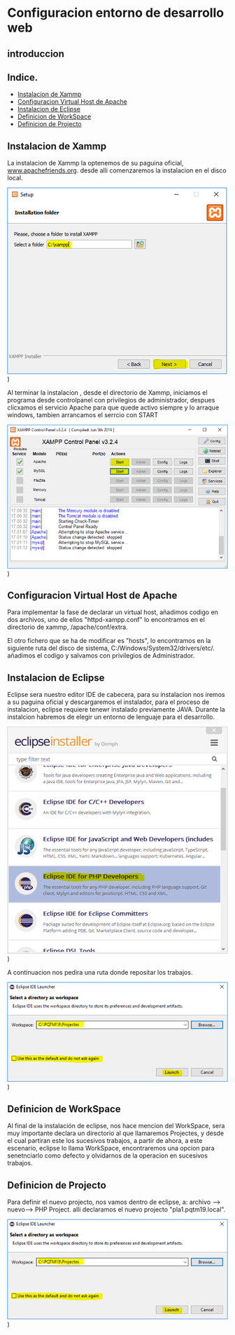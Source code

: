 # Configuracion entorno de desarrollo  web

## introduccion

## Indice.

- [Instalacion de Xammp](#instalacion-de-xammp)
- [Configuracion Virtual Host de Apache](#configuracion-virtual-host-de-apache)
- [Instalacion de Eclipse](#instalacion-de-eclipse)
- [Definicion de WorkSpace](#definicion-de-workspace)
- [Definicion de Projecto](#definicion-de-projecto)
 

## Instalacion de Xammp

La instalacion de Xammp la optenemos de su paguina oficial, www.apachefriends.org.
desde alli comenzaremos la instalacion en el disco local.

![Xammpfoto1](/MEDIA/6_Install_Xampp.PNG))

Al terminar la instalacion , desde el directorio de Xammp, iniciamos el programa desde controlpanel con privilegios de administrador, despues clicxamos el servicio Apache para que quede activo siempre y lo arraque windows, tambien arrancamos el serrcio con START

![Xammpfoto2](/MEDIA/12_Install_Xampp.PNG))

## Configuracion Virtual Host de Apache

 Para implementar  la fase de declarar un virtual host, añadimos codigo en dos archivos, uno de ellos "httpd-xampp.conf" lo encontramos en el directorio de xammp, /apache/conf/extra.
 
 
 
 
 
 El otro fichero que se ha de modificar es "hosts", lo encontramos en la siguiente ruta del disco de sistema, C:/Windows/System32/drivers/etc/. añadimos el codigo y salvamos con privilegios de Administrador.
 
 
 
 
 ## Instalacion de Eclipse
 
 Eclipse sera nuestro editor IDE de cabecera, para su instalacion nos iremos a su paguina oficial y descargaremos el instalador, para el proceso de instalacion, eclipse requiere tenewr instalado previamente JAVA. Durante la instalcion habremos de elegir un entorno de lenguaje para el desarrollo.
 
![Xammpfoto1](/MEDIA/12_Install_Eclipse.PNG)) 

A continuacion nos pedira una ruta donde repositar los trabajos.

![Xammpfoto1](/MEDIA/20_Install_Eclipse.PNG)) 
 
 
## Definicion de WorkSpace
Al final de la instalación de eclipse, nos hace mencion del WorkSpace, sera muy importante declara un directorio al que llamaremos Projectes, y desde el cual partiran este los sucesivos trabajos, a partir de ahora, a este escenario, eclipse lo llama WorkSpace, encontraremos una opcion para senetnciarlo como defecto y olvidarnos de la operacion en sucesivos trabajos.



## Definicion de Projecto

Para definir el nuevo projecto, nos vamos dentro de eclipse, a: archivo --> nuevo--> PHP Project.  alli declaramos el nuevo projecto "pla1.pqtm19.local".

![Xammpfoto1](/MEDIA/20_Install_Eclipse.PNG))
